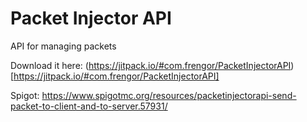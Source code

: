 # Packet Injector API

API for managing packets

Download it here:
(https://jitpack.io/#com.frengor/PacketInjectorAPI)[https://jitpack.io/#com.frengor/PacketInjectorAPI]

Spigot: https://www.spigotmc.org/resources/packetinjectorapi-send-packet-to-client-and-to-server.57931/

